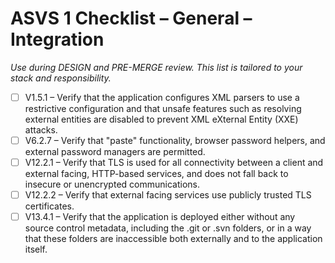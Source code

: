 # ASVS 1 Checklist – General – Integration

_Use during DESIGN and PRE-MERGE review. This list is tailored to your stack and responsibility._

- [ ] V1.5.1 – Verify that the application configures XML parsers to use a restrictive configuration and that unsafe features such as resolving external entities are disabled to prevent XML eXternal Entity (XXE) attacks.
- [ ] V6.2.7 – Verify that "paste" functionality, browser password helpers, and external password managers are permitted.
- [ ] V12.2.1 – Verify that TLS is used for all connectivity between a client and external facing, HTTP-based services, and does not fall back to insecure or unencrypted communications.
- [ ] V12.2.2 – Verify that external facing services use publicly trusted TLS certificates.
- [ ] V13.4.1 – Verify that the application is deployed either without any source control metadata, including the .git or .svn folders, or in a way that these folders are inaccessible both externally and to the application itself.
